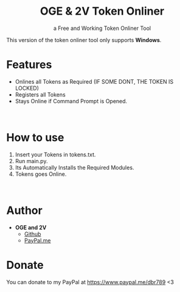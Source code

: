 <h1 align="center">OGE & 2V  Token Onliner</h1>
<p align="center">a Free and Working Token Onliner Tool</p>

This version of the token onliner tool only supports **Windows**.

# Features
 - Onlines all Tokens as Required (IF SOME DONT, THE TOKEN IS LOCKED)
 - Registers all Tokens
 - Stays Online if Command Prompt is Opened.

<br>

# How to use
 1. Insert your Tokens in tokens.txt.
 2. Run main.py.
 3. Its Automatically Installs the Required Modules.
 4. Tokens goes Online.

<br>

# Author
- **OGE and 2V**
    - [Github](https://github.com/2vog)
    - [PayPal.me](https://www.paypal.me/dbr789)

# Donate
You can donate to my PayPal at https://www.paypal.me/dbr789 <3
